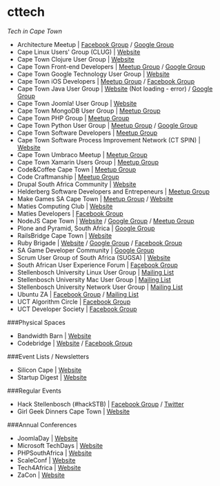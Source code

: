 cttech
======

_Tech in Cape Town_


* Architecture Meetup | [Facebook Group](https://www.facebook.com/groups/152645364863021/) / [Google Group](https://groups.google.com/forum/#%21forum/architecture-cpt)
* Cape Linux Users' Group (CLUG) | [Website](http://wiki.clug.org.za/)
* Cape Town Clojure User Group | [Website](http://www.siliconcape.com/group/clojure-ct)
* Cape Town Front-end Developers | [Meetup Group](http://www.meetup.com/ctfeds/) / [Google Group](https://groups.google.com/forum/#%21forum/ctfeds)
* Cape Town Google Technology User Group | [Website](http://www.capetown-gtug.org/)
* Cape Town iOS Developers | [Meetup Group](http://www.meetup.com/ios-ct/) / [Facebook Group](https://www.facebook.com/groups/capetownios/)
* Cape Town Java User Group | [Website](http://www.ctjug.org.za/) (Not loading - error) / [Google Group](https://groups.google.com/forum/#!forum/ctjug-forum)
* Cape Town Joomla! User Group | [Website](http://community.joomla.org/user-groups/africa/south-africa/joomla-user-group-cape-town.html)
* Cape Town MongoDB User Group | [Meetup Group](http://www.meetup.com/Cape-Town-MongoDB-User-Group/)
* Cape Town PHP Group | [Meetup Group](http://www.meetup.com/Cape-Town-PHP-Group/)
* Cape Town Python User Group | [Meetup Group](http://www.meetup.com/Cape-Town-Python-Users-Group-CTPUG/) / [Google Group](https://groups.google.com/forum/#%21forum/ctpug)
* Cape Town Software Developers | [Meetup Group](http://www.meetup.com/Cape-Town-Software-Developers/)
* Cape Town Software Process Improvement Network (CT SPIN) | [Website](http://www.spin.org.za/)
* Cape Town Umbraco Meetup | [Meetup Group](http://www.meetup.com/Cape-Town-Umbraco-Meetup/)
* Cape Town Xamarin Users Group | [Meetup Group](http://www.meetup.com/Cape-Town-Xamarin-Users-Group/)
* Code&Coffee Cape Town | [Meetup Group](http://www.meetup.com/Code-Coffee-Cape-Town/)
* Code Craftmanship | [Meetup Group](http://www.meetup.com/Code-Craftsmanship/)
* Drupal South Africa Community | [Website](http://drupal.co.za/)
* Helderberg Software Developers and Entrepeneurs | [Meetup Group](http://www.meetup.com/Helderberg-Software-Developers-and-Entrepeneurs/)
* Make Games SA Cape Town | [Meetup Group](http://www.meetup.com/Make-Games-Cape-Town/) / [Website](http://makegamessa.com/)
* Maties Computing Club | [Website](http://www.cs.sun.ac.za/plus/club/)
* Maties Developers | [Facebook Group](https://www.facebook.com/groups/176671682412976/)
* NodeJS Cape Town | [Website](http://nodecpt.github.io/) / [Google Group](https://groups.google.com/forum/#%21forum/nodecpt) / [Meetup Group](http://www.meetup.com/nodecpt/)
* Plone and Pyramid, South Africa | [Google Group](https://groups.google.com/forum/#%21forum/plonesa)
* RailsBridge Cape Town | [Website](http://railsbridgecapetown.org/)
* Ruby Brigade | [Website](http://capetownrb.org/) / [Google Group](https://groups.google.com/forum/#%21forum/cape-town-ruby-brigade) / [Facebook Group](https://www.facebook.com/groups/116343568402300/)
* SA Game Developer Community | [Google Group](https://groups.google.com/forum/#%21forum/sagamedevelopercommunity)
* Scrum User Group of South Africa (SUGSA) | [Website](http://sugsa.org.za/)
* South African User Experience Forum | [Facebook Group](https://www.facebook.com/groups/2750787123/)
* Stellenbosch University Linux User Group | [Mailing List](https://sympa.sun.ac.za/sympa/subscribe/sulug)
* Stellenbosch University Mac User Group | [Mailing List](https://sympa.sun.ac.za/sympa/subscribe/sumug)
* Stellenbosch University Network User Group | [Mailing List](https://sympa.sun.ac.za/sympa/subscribe/sunug)
* Ubuntu ZA | [Facebook Group](https://www.facebook.com/groups/ubuntuza/) / [Mailing List](https://lists.ubuntu.com/mailman/listinfo/ubuntu-za)
* UCT Algorithm Circle | [Facebook Group](https://www.facebook.com/algcircle)
* UCT Developer Society | [Facebook Group](https://www.facebook.com/groups/uctdev/)

###Physical Spaces

* Bandwidth Barn | [Website](http://www.bandwidthbarn.org/)
* Codebridge | [Website](http://www.codebridge.co.za/) / [Facebook Group](https://www.facebook.com/groups/codebridge/)

###Event Lists / Newsletters

* Silicon Cape | [Website](http://www.siliconcape.com/events)
* Startup Digest | [Website](https://www.startupdigest.com/digests/cape-town)

###Regular Events

* Hack Stellenbosch (#hackSTB) | [Facebook Group](https://www.facebook.com/groups/hackstb/) / [Twitter](https://twitter.com/hackstb)
* Girl Geek Dinners Cape Town | [Website](http://ggdcpt.wordpress.com/)

###Annual Conferences

* JoomlaDay | [Website](http://www.joomladay.org.za/)
* Microsoft TechDays | [Website](http://www.microsoft.com/southafrica/techdays/)
* PHPSouthAfrica | [Website](http://www.phpsouthafrica.com/)
* ScaleConf | [Website](http://scaleconf.org/)
* Tech4Africa | [Website](http://tech4africa.com/)
* ZaCon | [Website](https://www.zacon.org.za)
